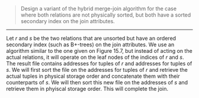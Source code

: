 > Design a variant of the hybrid merge-join algorithm for the case where both relations
> are not physically sorted, but both have a sorted secondary index on the join attributes. 

--------------------------------

Let $r$ and $s$ be the two relations that are unsorted but have an ordered secondary index
(such as B+-trees) on the join attributes. We use an algorithm similar to the one given on 
Figure 15.7, but instead of acting on the actual relations, it will operate on the leaf nodes
of the indices of $r$ and $s$. The result file contains addresses for tuples of $r$ and addresses
for tuples of $s$. We will first sort the file on the addresses for tuples of $r$ and retrieve the
actual tuples in physical storage order and concatenate them with their counterparts of $s$. We will
then sort this new file on the addresses of $s$ and retrieve them in phyiscal storage order. 
This will complete the join. 
